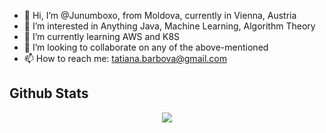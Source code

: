 - 👋 Hi, I’m @Junumboxo, from Moldova, currently in Vienna, Austria
- 👀 I’m interested in Anything Java, Machine Learning, Algorithm Theory
- 🌱 I’m currently learning AWS and K8S
- 💞️ I’m looking to collaborate on any of the above-mentioned
- 📫 How to reach me: tatiana.barbova@gmail.com

## Github Stats  
<div align="center"><img src="https://github-readme-stats.vercel.app/api?username=Junumboxo&show_icons=true&count_private=true&hide_border=true" align="center" /></div>  

<br/>  


<!---
Junumboxo/Junumboxo is a ✨ special ✨ repository because its `README.md` (this file) appears on your GitHub profile.
You can click the Preview link to take a look at your changes.
--->
